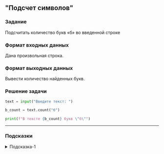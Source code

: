 ## "Подсчет символов"

### Задание

Подсчитать количество букв «б» во введенной строке

### Формат входных данных

Дана произвольная строка.

### Формат выходных данных

Вывести количество найденных букв.

### Решение задачи

```python
text = input("Введите текст: ")

b_count = text.count("б")

print(f"В тексте {b_count} букв \"б\"")

```

---

### Подсказки

<details>
<summary>Подсказка-1</summary>
Для решения задачи найдите подходящий метод строки.
</details>
